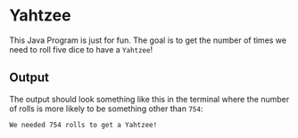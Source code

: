 # Yahtzee

This Java Program is just for fun. 
The goal is to get the number of times we need to roll five dice to have a `Yahtzee`!

## Output

The output should look something like this in the terminal
where the number of rolls is more likely to be something other than `754`:

    We needed 754 rolls to get a Yahtzee!
